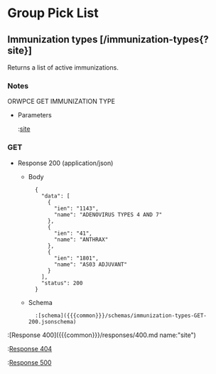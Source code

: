 # Group Pick List

## Immunization types [/immunization-types{?site}]

Returns a list of active immunizations.

### Notes

ORWPCE GET IMMUNIZATION TYPE

+ Parameters

    :[site]({{{common}}}/parameters/site.md)

### GET

+ Response 200 (application/json)

    + Body

            {
              "data": [
                {
                  "ien": "1143",
                  "name": "ADENOVIRUS TYPES 4 AND 7"
                },
                {
                  "ien": "41",
                  "name": "ANTHRAX"
                },
                {
                  "ien": "1801",
                  "name": "AS03 ADJUVANT"
                }
              ],
              "status": 200
            }

    + Schema

            :[schema]({{{common}}}/schemas/immunization-types-GET-200.jsonschema)

:[Response 400]({{{common}}}/responses/400.md name:"site")

:[Response 404]({{{common}}}/responses/404.md)

:[Response 500]({{{common}}}/responses/500.md)


